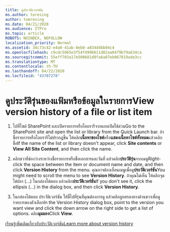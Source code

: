 ```yaml
---
title: ดูประวัติเวอร์ชัน
ms.author: toresing
author: tomresing
ms.date: 04/21/2020
ms.audience: ITPro
ms.topic: article
ROBOTS: NOINDEX, NOFOLLOW
localization_priority: Normal
ms.assetid: 34c73c42-e4a0-41ab-8eb8-a834d4bb04c4
ms.openlocfilehash: c9cdc5065e3f54fd996611d82aa0479b79a634ca
ms.sourcegitcommit: 55eff703a17e500681d8fa6a87eb067019ade3cc
ms.translationtype: MT
ms.contentlocale: th-TH
ms.lasthandoff: 04/22/2020
ms.locfileid: "43707278"
---
```

# <a name="view-version-history-of-a-file-or-list-item"></a><span data-ttu-id="28571-102">ดูประวัติรุ่นของแฟ้มหรือข้อมูลในรายการ</span><span class="sxs-lookup"><span data-stu-id="28571-102">View version history of a file or list item</span></span>

1. <span data-ttu-id="28571-103">ไปที่ไซต์ SharePoint และเปิดรายการหรือไลบรารีจากแถบเปิดใช้ด่วน</span><span class="sxs-lookup"><span data-stu-id="28571-103">Go to the SharePoint site and open the list or library from the Quick Launch bar.</span></span> <span data-ttu-id="28571-104">ถ้าชื่อรายการหรือไลบรารีไม่ปรากฏขึ้น ให้คลิก**เนื้อหาของไซต์**หรือ**แสดงเนื้อหาไซต์ทั้งหมด**แล้วคลิกชื่อ</span><span class="sxs-lookup"><span data-stu-id="28571-104">If the name of the list or library doesn't appear, click **Site contents** or **View All Site Content**, and then click the name.</span></span>
    
2. <span data-ttu-id="28571-105">คลิกขวาที่ช่องว่างระหว่างชื่อรายการหรือชื่อเอกสารและวันที่ แล้วคลิก**ประวัติรุ่น**จากเมนู</span><span class="sxs-lookup"><span data-stu-id="28571-105">Right-click the space between the item or document name and date, and then click **Version History** from the menu.</span></span> <span data-ttu-id="28571-106">คุณอาจต้องเลื่อนเมนูเพื่อดู**ประวัติเวอร์ชัน**</span><span class="sxs-lookup"><span data-stu-id="28571-106">You might need to scroll the menu to see **Version History**.</span></span> <span data-ttu-id="28571-107">ถ้าคุณไม่เห็น ให้คลิกจุดไข่ปลา (...) ในกล่องโต้ตอบ แล้วคลิก**ประวัติเวอร์ชัน**</span><span class="sxs-lookup"><span data-stu-id="28571-107">If you don't see it, click the ellipsis (...) in the dialog box, and then click **Version History**.</span></span>
    
3. <span data-ttu-id="28571-108">ในกล่องโต้ตอบ ประวัติเวอร์ชัน ให้ชี้ไปที่รุ่นที่คุณต้องการดู แล้วคลิกลูกศรลงทางด้านขวาเพื่อดูรายการของตัวเลือก</span><span class="sxs-lookup"><span data-stu-id="28571-108">In the Version History dialog box, point to the version you want view and click the down arrow on the right side to get a list of options.</span></span> <span data-ttu-id="28571-109">คลิก**มุมมอง**</span><span class="sxs-lookup"><span data-stu-id="28571-109">Click **View**.</span></span>
    
[<span data-ttu-id="28571-110">เรียนรู้เพิ่มเติมเกี่ยวกับประวัติเวอร์ชัน</span><span class="sxs-lookup"><span data-stu-id="28571-110">Learn more about version history</span></span>](https://go.microsoft.com/fwlink/?linkid=875709)
  

